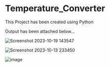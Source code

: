 # Temperature_Converter
This Project has been created using Python

Output has been attached below...

![Screenshot 2023-10-19 143547](https://github.com/arikmukherjee/Temperature_Converter/assets/112742649/e88fe12c-5864-4f30-b48f-f3954504c191)

![Screenshot 2023-10-13 233450](https://github.com/arikmukherjee/Temperature_Converter/assets/112742649/5800aaed-8b17-46ab-93dd-4e81d5aef206)

![image](https://github.com/arikmukherjee/Temperature_Converter/assets/112742649/6ccf0e03-dd1a-44f8-94f8-80497f23ef50)
